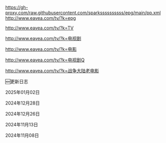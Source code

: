 https://gh-proxy.com/raw.githubusercontent.com/sparkssssssssss/epg/main/pp.xml
http://www.eavea.com/tv/?k=epg

http://www.eavea.com/tv/?k=TV

http://www.eavea.com/tv/?k=电视剧

http://www.eavea.com/tv/?k=电影

http://www.eavea.com/tv/?k=电视剧Q

http://www.eavea.com/tv/?k=战争大陆老电影


🆕更新日志

2025年01月02日

2024年12月28日

2024年12月26日

2024年11月13日

2024年11月08日
